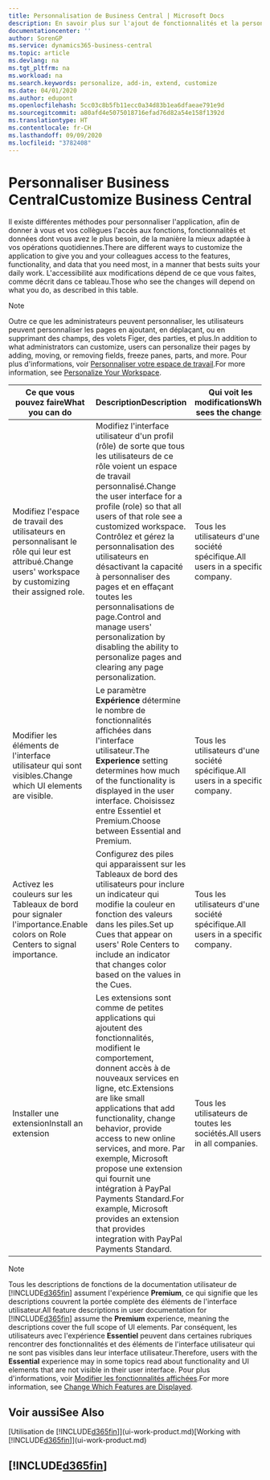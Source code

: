 ```yaml
---
title: Personnalisation de Business Central | Microsoft Docs
description: En savoir plus sur l'ajout de fonctionnalités et la personnalisation de Business Central.
documentationcenter: ''
author: SorenGP
ms.service: dynamics365-business-central
ms.topic: article
ms.devlang: na
ms.tgt_pltfrm: na
ms.workload: na
ms.search.keywords: personalize, add-in, extend, customize
ms.date: 04/01/2020
ms.author: edupont
ms.openlocfilehash: 5cc03c8b5fb11ecc0a34d83b1ea6dfaeae791e9d
ms.sourcegitcommit: a80afd4e5075018716efad76d82a54e158f1392d
ms.translationtype: HT
ms.contentlocale: fr-CH
ms.lasthandoff: 09/09/2020
ms.locfileid: "3782408"
---
```

# <a name="customize-business-central"></a><span data-ttu-id="9ebbb-103">Personnaliser Business Central</span><span class="sxs-lookup"><span data-stu-id="9ebbb-103">Customize Business Central</span></span>
<span data-ttu-id="9ebbb-104">Il existe différentes méthodes pour personnaliser l'application, afin de donner à vous et vos collègues l'accès aux fonctions, fonctionnalités et données dont vous avez le plus besoin, de la manière la mieux adaptée à vos opérations quotidiennes.</span><span class="sxs-lookup"><span data-stu-id="9ebbb-104">There are different ways to customize the application to give you and your colleagues access to the features, functionality, and data that you need most, in a manner that bests suits your daily work.</span></span> <span data-ttu-id="9ebbb-105">L'accessibilité aux modifications dépend de ce que vous faites, comme décrit dans ce tableau.</span><span class="sxs-lookup"><span data-stu-id="9ebbb-105">Those who see the changes will depend on what you do, as described in this table.</span></span>

> [!NOTE]
> <span data-ttu-id="9ebbb-106">Outre ce que les administrateurs peuvent personnaliser, les utilisateurs peuvent personnaliser les pages en ajoutant, en déplaçant, ou en supprimant des champs, des volets Figer, des parties, et plus.</span><span class="sxs-lookup"><span data-stu-id="9ebbb-106">In addition to what administrators can customize, users can personalize their pages by adding, moving, or removing fields, freeze panes, parts, and more.</span></span> <span data-ttu-id="9ebbb-107">Pour plus d'informations, voir [Personnaliser votre espace de travail](ui-personalization-user.md).</span><span class="sxs-lookup"><span data-stu-id="9ebbb-107">For more information, see [Personalize Your Workspace](ui-personalization-user.md).</span></span>

| <span data-ttu-id="9ebbb-108">Ce que vous pouvez faire</span><span class="sxs-lookup"><span data-stu-id="9ebbb-108">What you can do</span></span>    |  <span data-ttu-id="9ebbb-109">Description</span><span class="sxs-lookup"><span data-stu-id="9ebbb-109">Description</span></span>  |  <span data-ttu-id="9ebbb-110">Qui voit les modifications</span><span class="sxs-lookup"><span data-stu-id="9ebbb-110">Who sees the changes</span></span>  |  <span data-ttu-id="9ebbb-111">Plus d'informations</span><span class="sxs-lookup"><span data-stu-id="9ebbb-111">More information</span></span>  |
|-----|---------------|---------|-------|
|<span data-ttu-id="9ebbb-112">Modifiez l'espace de travail des utilisateurs en personnalisant le rôle qui leur est attribué.</span><span class="sxs-lookup"><span data-stu-id="9ebbb-112">Change users' workspace by customizing their assigned role.</span></span>|<span data-ttu-id="9ebbb-113">Modifiez l'interface utilisateur d'un profil (rôle) de sorte que tous les utilisateurs de ce rôle voient un espace de travail personnalisé.</span><span class="sxs-lookup"><span data-stu-id="9ebbb-113">Change the user interface for a profile (role) so that all users of that role see a customized workspace.</span></span> <span data-ttu-id="9ebbb-114">Contrôlez et gérez la personnalisation des utilisateurs en désactivant la capacité à personnaliser des pages et en effaçant toutes les personnalisations de page.</span><span class="sxs-lookup"><span data-stu-id="9ebbb-114">Control and manage users' personalization by disabling the ability to personalize pages and clearing any page personalization.</span></span>|<span data-ttu-id="9ebbb-115">Tous les utilisateurs d'une société spécifique.</span><span class="sxs-lookup"><span data-stu-id="9ebbb-115">All users in a specific company.</span></span>|[<span data-ttu-id="9ebbb-116">Personnaliser les pages pour les profils</span><span class="sxs-lookup"><span data-stu-id="9ebbb-116">Customize Pages for Profiles</span></span>](ui-personalization-manage.md)|
|<span data-ttu-id="9ebbb-117">Modifier les éléments de l'interface utilisateur qui sont visibles.</span><span class="sxs-lookup"><span data-stu-id="9ebbb-117">Change which UI elements are visible.</span></span>|<span data-ttu-id="9ebbb-118">Le paramètre **Expérience** détermine le nombre de fonctionnalités affichées dans l'interface utilisateur.</span><span class="sxs-lookup"><span data-stu-id="9ebbb-118">The **Experience** setting determines how much of the functionality is displayed in the user interface.</span></span> <span data-ttu-id="9ebbb-119">Choisissez entre Essentiel et Premium.</span><span class="sxs-lookup"><span data-stu-id="9ebbb-119">Choose between Essential and Premium.</span></span>|<span data-ttu-id="9ebbb-120">Tous les utilisateurs d'une société spécifique.</span><span class="sxs-lookup"><span data-stu-id="9ebbb-120">All users in a specific company.</span></span>|[<span data-ttu-id="9ebbb-121">Modifier les fonctionnalités affichées</span><span class="sxs-lookup"><span data-stu-id="9ebbb-121">Change Which Features are Displayed</span></span>](ui-experiences.md)|
|<span data-ttu-id="9ebbb-122">Activez les couleurs sur les Tableaux de bord pour signaler l'importance.</span><span class="sxs-lookup"><span data-stu-id="9ebbb-122">Enable colors on Role Centers to signal importance.</span></span>|<span data-ttu-id="9ebbb-123">Configurez des piles qui apparaissent sur les Tableaux de bord des utilisateurs pour inclure un indicateur qui modifie la couleur en fonction des valeurs dans les piles.</span><span class="sxs-lookup"><span data-stu-id="9ebbb-123">Set up Cues that appear on users' Role Centers to include an indicator that changes color based on the values in the Cues.</span></span>|<span data-ttu-id="9ebbb-124">Tous les utilisateurs d'une société spécifique.</span><span class="sxs-lookup"><span data-stu-id="9ebbb-124">All users in a specific company.</span></span>|[<span data-ttu-id="9ebbb-125">Configurer un indicateur coloré sur des piles</span><span class="sxs-lookup"><span data-stu-id="9ebbb-125">Set Up a Colored Indicator on Cues</span></span>](admin-how-set-up-colored-indicator-on-cues.md)|
|<span data-ttu-id="9ebbb-126">Installer une extension</span><span class="sxs-lookup"><span data-stu-id="9ebbb-126">Install an extension</span></span>|<span data-ttu-id="9ebbb-127">Les extensions sont comme de petites applications qui ajoutent des fonctionnalités, modifient le comportement, donnent accès à de nouveaux services en ligne, etc.</span><span class="sxs-lookup"><span data-stu-id="9ebbb-127">Extensions are like small applications that add functionality, change behavior, provide access to new online services, and more.</span></span> <span data-ttu-id="9ebbb-128">Par exemple, Microsoft propose une extension qui fournit une intégration à PayPal Payments Standard.</span><span class="sxs-lookup"><span data-stu-id="9ebbb-128">For example, Microsoft provides an extension that provides integration with PayPal Payments Standard.</span></span>|<span data-ttu-id="9ebbb-129">Tous les utilisateurs de toutes les sociétés.</span><span class="sxs-lookup"><span data-stu-id="9ebbb-129">All users in all companies.</span></span>|[<span data-ttu-id="9ebbb-130">Personnalisation à l'aide d'extensions</span><span class="sxs-lookup"><span data-stu-id="9ebbb-130">Customizing Using Extensions</span></span>](ui-extensions.md)|
> [!NOTE]
> <span data-ttu-id="9ebbb-131">Tous les descriptions de fonctions de la documentation utilisateur de [!INCLUDE[d365fin](includes/d365fin_md.md)] assument l'expérience **Premium**, ce qui signifie que les descriptions couvrent la portée complète des éléments de l'interface utilisateur.</span><span class="sxs-lookup"><span data-stu-id="9ebbb-131">All feature descriptions in user documentation for [!INCLUDE[d365fin](includes/d365fin_md.md)] assume the **Premium** experience, meaning the descriptions cover the full scope of UI elements.</span></span> <span data-ttu-id="9ebbb-132">Par conséquent, les utilisateurs avec l'expérience **Essentiel** peuvent dans certaines rubriques rencontrer des fonctionnalités et des éléments de l'interface utilisateur qui ne sont pas visibles dans leur interface utilisateur.</span><span class="sxs-lookup"><span data-stu-id="9ebbb-132">Therefore, users with the **Essential** experience may in some topics read about functionality and UI elements that are not visible in their user interface.</span></span> <span data-ttu-id="9ebbb-133">Pour plus d'informations, voir [Modifier les fonctionnalités affichées](ui-experiences.md).</span><span class="sxs-lookup"><span data-stu-id="9ebbb-133">For more information, see [Change Which Features are Displayed](ui-experiences.md).</span></span>

## <a name="see-also"></a><span data-ttu-id="9ebbb-134">Voir aussi</span><span class="sxs-lookup"><span data-stu-id="9ebbb-134">See Also</span></span>
<span data-ttu-id="9ebbb-135">[Utilisation de [!INCLUDE[d365fin](includes/d365fin_md.md)]](ui-work-product.md)</span><span class="sxs-lookup"><span data-stu-id="9ebbb-135">[Working with [!INCLUDE[d365fin](includes/d365fin_md.md)]](ui-work-product.md)</span></span>  

## [!INCLUDE[d365fin](includes/free_trial_md.md)]  
